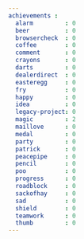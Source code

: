 ```yaml
---
achievements :
  alarm         : 0
  beer          : 0
  browsercheck  : 0
  coffee        : 0
  comment       : 0
  crayons       : 0
  darts         : 0
  dealerdirect  : 0
  easteregg     : 0
  fry           : 0
  happy         : 0
  idea          : 0
  legacy-project: 0
  magic         : 2
  maillove      : 0
  medal         : 0
  party         : 0
  patrick       : 0
  peacepipe     : 0
  pencil        : 0
  poo           : 0
  progress      : 0
  roadblock     : 0
  sackofhay     : 0
  sad           : 0
  shield        : 0
  teamwork      : 0
  thumb         : 0
---
```

